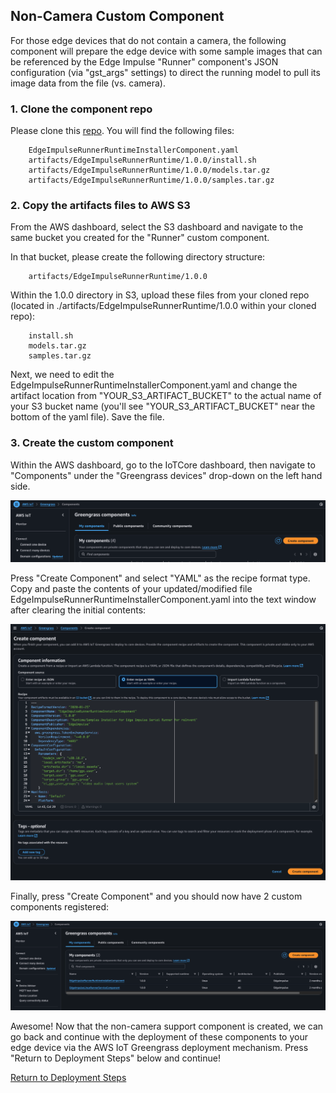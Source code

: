 ## Non-Camera Custom Component

For those edge devices that do not contain a camera, the following component will prepare the edge device with some sample images that can be referenced by the Edge Impulse "Runner" component's JSON configuration (via "gst\_args" settings) to direct the running model to pull its image data from the file (vs. camera). 

### 1. Clone the component repo

Please clone this [repo](https://github.com/edgeimpulse/aws-greengrass-reinvent2024). You will find the following files: 

		EdgeImpulseRunnerRuntimeInstallerComponent.yaml
		artifacts/EdgeImpulseRunnerRuntime/1.0.0/install.sh
		artifacts/EdgeImpulseRunnerRuntime/1.0.0/models.tar.gz
		artifacts/EdgeImpulseRunnerRuntime/1.0.0/samples.tar.gz
		
### 2. Copy the artifacts files to AWS S3

From the AWS dashboard, select the S3 dashboard and navigate to the same bucket you created for the "Runner" custom component. 

In that bucket, please create the following directory structure:

		artifacts/EdgeImpulseRunnerRuntime/1.0.0
		
Within the 1.0.0 directory in S3, upload these files from your cloned repo (located in ./artifacts/EdgeImpulseRunnerRuntime/1.0.0 within your cloned repo):

		install.sh
		models.tar.gz
		samples.tar.gz

Next, we need to edit the EdgeImpulseRunnerRuntimeInstallerComponent.yaml and change the artifact location from "YOUR\_S3\_ARTIFACT\_BUCKET" to the actual name of your S3 bucket name (you'll see "YOUR\_S3\_ARTIFACT\_BUCKET" near the bottom of the yaml file). Save the file. 

### 3. Create the custom component

Within the AWS dashboard, go to the IoTCore dashboard, then navigate to "Components" under the "Greengrass devices" drop-down on the left hand side. 

![CreateComponent](GG_Create_NC_Component_1.png)

Press "Create Component" and select "YAML" as the recipe format type. Copy and paste the contents of your updated/modified file EdgeImpulseRunnerRuntimeInstallerComponent.yaml into the text window after clearing the initial contents:

![CreateComponent](GG_Create_NC_Component_2.png)

Finally, press "Create Component" and you should now have 2 custom components registered:

![CreateComponent](GG_Create_NC_Component_3.png)

Awesome!  Now that the non-camera support component is created, we can go back and continue with the deployment of these components to your edge device via the AWS IoT Greengrass deployment mechanism. Press "Return to Deployment Steps" below and continue!

[Return to Deployment Steps](../6_CustomComponentDeployment/CustomComponentDeployment.md)